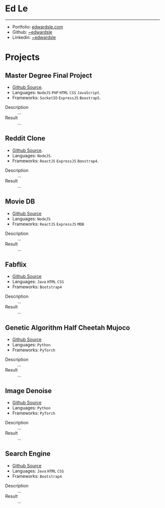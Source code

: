 # Ed Le
---
- Portfolio: [edwardsle.com](https://edwardsle.com)
- Github: [~edwardsle](https://edwardsle.github.io)
- Linkedin: [~edwardsle](https://linkedin.com/in/edwardsle)

# Projects
## Master Degree Final Project
- [Github Source](https://github.com/edwardsle/IVR-for-Pizzerias).
- Languages: `NodeJS` `PHP` `HTML` `CSS` `JavaScript`.
- Frameworks: `SocketIO` `ExpressJS` `Boostrap5`.
<dl>
  <dt>Description</dt>
  <dd>...</dd>
  <dt>Result</dt>
  <dd>...</dd>
</dl>

## Reddit Clone
- [Github Source](https://github.com/edwardsle/reddit).
- Languages: `NodeJS`.
- Frameworks: `ReactJS` `ExpressJS` `Boostrap4`.
<dl>
  <dt>Description</dt>
  <dd>...</dd>
  <dt>Result</dt>
  <dd>...</dd>
</dl>

## Movie DB
- [Github Source](https://github.com/edwardsle/moviedb)
- Languages: `NodeJS`
- Frameworks: `ReactJS` `ExpressJS` `MDB`
<dl>
  <dt>Description</dt>
  <dd>...</dd>
  <dt>Result</dt>
  <dd>...</dd>
</dl>

## Fabflix
- [Github Source](https://github.com/edwardsle/Fabflix)
- Languages: `Java` `HTML` `CSS`
- Frameworks: `Bootstrap4`
<dl>
  <dt>Description</dt>
  <dd>...</dd>
  <dt>Result</dt>
  <dd>...</dd>
</dl>

## Genetic Algorithm Half Cheetah Mujoco
- [Github Source](https://github.com/edwardsle/Genetic-Algorithm)
- Languages: `Python`
- Frameworks: `PyTorch`
<dl>
  <dt>Description</dt>
  <dd>...</dd>
  <dt>Result</dt>
  <dd>...</dd>
</dl>

## Image Denoise
- [Github Source](https://github.com/edwardsle/imagedenoise)
- Languages: `Python`
- Frameworks: `PyTorch`
<dl>
  <dt>Description</dt>
  <dd>...</dd>
  <dt>Result</dt>
  <dd>...</dd>
</dl>

## Search Engine
- [Github Source](https://github.com/edwardsle/Search-Engine)
- Languages: `Java` `HTML` `CSS`
- Frameworks: `Bootstrap4`
<dl>
  <dt>Description</dt>
  <dd>...</dd>
  <dt>Result</dt>
  <dd>...</dd>
</dl>
